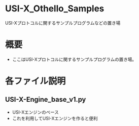 # USI-X_Othello_Samples
USI-Xプロトコルに関するサンプルプログラムなどの置き場
# 概要
- ここはUSI-Xプロトコルに関するサンプルプログラムの置き場。

# 各ファイル説明
## USI-X-Engine_base_v1.py
- USI-Xエンジンのベース
- これを利用してUSI-Xエンジンを作ると便利
